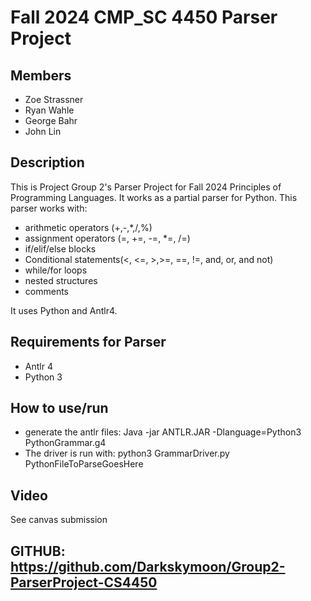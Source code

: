 # Fall 2024 CMP_SC 4450 Parser Project

## Members
- Zoe Strassner
- Ryan Wahle 
- George Bahr 
- John Lin

## Description
This is Project Group 2's Parser Project for Fall 2024 Principles of Programming Languages. It works as a partial parser for Python. 
This parser works with:
- arithmetic operators (+,-,*,/,%)
- assignment operators (=, +=, -=, *=, /=)
- if/elif/else blocks
- Conditional statements(<, <=, >,>=, ==, !=, and, or, and not)
- while/for loops
- nested structures
- comments

It uses Python and Antlr4.

## Requirements for Parser 
- Antlr 4
- Python 3

## How to use/run
- generate the antlr files: Java -jar ANTLR.JAR -Dlanguage=Python3 PythonGrammar.g4
- The driver is run with: python3 GrammarDriver.py PythonFileToParseGoesHere

## Video
See canvas submission 

## GITHUB: https://github.com/Darkskymoon/Group2-ParserProject-CS4450
